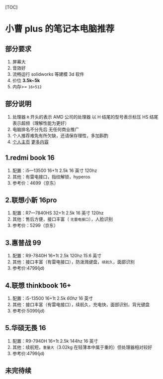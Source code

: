 [TOC]

# 小曹 plus 的笔记本电脑推荐

## 部分要求

1. 屏幕大
2. 音效好
3. 流畅运行 solidworks 等建模 3d 软件
4. 价位 **3.5k~5k**
5. 内存>= `16+512`

## 部分说明

1. 处理器 `R` 开头的表示 AMD 公司的处理器 以 H 结尾的型号表示标压 HS 结尾表示超频（理解性能为更好）
2. 电脑排名不分先后 无任何商业推广
3. 个人推荐难免有所欠缺，还请保存理性，多加斟酌
4. [个人主页](https://github.com/hustcsczh)  [更多内容](https://github.com/hustcsczh/wonderful_apps_for_windows.git)

## 1.redmi book 16

1. 配置：i5—13500 16+1t 2.5k 16 英寸 120hz
2. 其他：有雷电接口，指纹解锁，hyperos
3. 参考价：4699（京东）

## 2.联想小新 16pro

1. 配置：R7—7840HS 32+1t 2.5k 16 英寸 120hz
2. 其他：售后方便，接口丰富（ `无雷电接口`），人脸识别
3. 参考价：5299（京东）

## 3.惠普战 99

1. 配置：R9-7840H 16+1t 2.5k 120hz 15.6 英寸
2. 其他：接口丰富（有雷电接口），防泼溅键盘，`续航久`，面部识别
3. 参考价:4799(jd)

## 4.联想 thinkbook 16+

1. 配置：i5-13500 16+1t 2.5k _60hz_ 16 英寸
2. 其他：接口丰富（有雷电接口），续航久，充电快，面部识别，背光键盘
3. 参考价:5099(jd)

## 5.华硕无畏 16

1. 配置：R9-7940H 16+1t 2.5k 144hz 16 英寸
2. 其他：续航短，`重量大`（3.02kg 在轻薄本中属于重的）但处理器相对较好
3. 参考价:4799(jd)

## 未完待续
